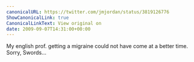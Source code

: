 ```yaml
---
canonicalURL: https://twitter.com/jmjordan/status/3819126776
ShowCanonicalLink: true
CanonicalLinkText: View original on
date: 2009-09-07T14:31:00+00:00
---
```

My english prof. getting a migraine could not have come at a better time. Sorry, Swords...